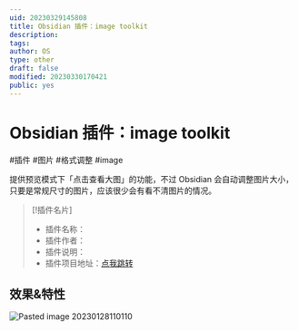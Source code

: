 ```yaml
---
uid: 20230329145808
title: Obsidian 插件：image toolkit
description: 
tags: 
author: OS
type: other
draft: false
modified: 20230330170421
public: yes
---
```


# Obsidian 插件：image toolkit

#插件 #图片 #格式调整 #image

提供预览模式下「点击查看大图」的功能，不过 Obsidian 会自动调整图片大小，只要是常规尺寸的图片，应该很少会有看不清图片的情况。

> [!插件名片]
>
> - 插件名称：
> - 插件作者：
> - 插件说明：
> - 插件项目地址：[点我跳转]()

## 效果&特性

![Pasted image 20230128110110](https://s1.vika.cn/space/2023/03/15/17e9dcfd6b194fc5a496fe18a15dacc5)
